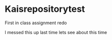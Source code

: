 # Kaisrepositorytest
First in class assignment redo

I messed this up last time lets see about this time
